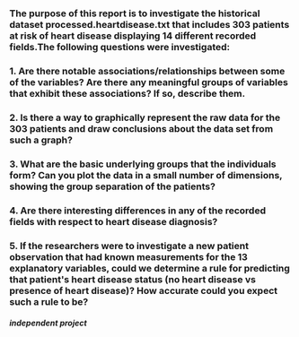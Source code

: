 ### The purpose of this report is to investigate the historical dataset processed.heartdisease.txt that includes 303 patients at risk of heart disease displaying 14 different recorded fields.The following questions were investigated: 
### 1. Are there notable associations/relationships between some of the variables? Are there any meaningful groups of variables that exhibit these associations? If so, describe them.
### 2. Is there a way to graphically represent the raw data for the 303 patients and draw conclusions about the data set from such a graph?
### 3. What are the basic underlying groups that the individuals form? Can you plot the data in a small number of dimensions, showing the group separation of the patients?
### 4. Are there interesting differences in any of the recorded fields with respect to heart disease diagnosis? 
### 5. If the researchers were to investigate a new patient observation that had known measurements for the 13 explanatory variables, could we determine a rule for predicting that patient's heart disease status (no heart disease vs presence of heart disease)? How accurate could you expect such a rule to be?


#### *independent project*
